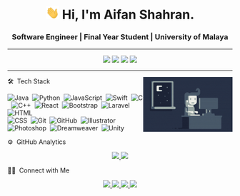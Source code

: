 <h1 align="center"><img src="https://raw.githubusercontent.com/ABSphreak/ABSphreak/master/gifs/Hi.gif" width="30px"> Hi, I'm Aifan Shahran.</h1>
<h3 align="center">Software Engineer | Final Year Student | University of Malaya</h3>
<hr>
<p align="center">
<img src="https://img.shields.io/badge/Age-23-blue?style=flat-square&logo=appveyor" />
  <img src="https://img.shields.io/badge/Focus-Software%20Engineering-brightgreen?style=flat-squaree&logo=appveyor" />
  <img src="https://img.shields.io/badge/Lives-Penang,%20Malaysia-success?style=flat-square&logo=appveyor" />
  <img src="https://img.shields.io/badge/Languages-English%20%26%20Malay-brightgreen?style=flat-square&logo=appveyor" />
</p>
<hr>
<img alt="Night Coding" data-original-height="185" data-original-width="300" height="123" width="200" src="https://raw.githubusercontent.com/AVS1508/AVS1508/master/assets/Night-Coding.gif" align="right"/>

🛠 &nbsp;Tech Stack

![Java](https://img.shields.io/badge/-Java-05122A?style=flat&logo=Java&logoColor=FFA518)&nbsp;
![Python](https://img.shields.io/badge/-Python-05122A?style=flat&logo=python)&nbsp;
![JavaScript](https://img.shields.io/badge/-JavaScript-05122A?style=flat&logo=javascript)&nbsp;
![Swift](https://img.shields.io/badge/-swift-05122A?style=flat&logo=swift)&nbsp;
![C](https://img.shields.io/badge/-C-05122A?style=flat&logo=C&logoColor=A8B9CC)&nbsp;
![C++](https://img.shields.io/badge/-C++-05122A?style=flat&logo=C%2B%2B&logoColor=00599C)&nbsp;
![React](https://img.shields.io/badge/-React-05122A?style=flat&logo=react)&nbsp;
![Bootstrap](https://img.shields.io/badge/-Bootstrap-05122A?style=flat&logo=bootstrap&logoColor=563D7C)&nbsp;
![Laravel](https://img.shields.io/badge/-Laravel-05122A?style=flat&logo=laravel&logoColor=563D7C)&nbsp;
![HTML](https://img.shields.io/badge/-HTML-05122A?style=flat&logo=HTML5)\
![CSS](https://img.shields.io/badge/-CSS-05122A?style=flat&logo=CSS3&logoColor=1572B6)&nbsp;
![Git](https://img.shields.io/badge/-Git-05122A?style=flat&logo=git)&nbsp;
![GitHub](https://img.shields.io/badge/-GitHub-05122A?style=flat&logo=github)&nbsp;
![Illustrator](https://img.shields.io/badge/-Illustrator-05122A?style=flat&logo=adobe-illustrator)&nbsp;
![Photoshop](https://img.shields.io/badge/-Photoshop-05122A?style=flat&logo=adobe-photoshop)&nbsp;
![Dreamweaver](https://img.shields.io/badge/-Dreamweaver-05122A?style=flat&logo=adobe-dreamweaver)&nbsp;
![Unity](https://img.shields.io/badge/Unity-05122A?style=flat&logo=unity&logoColor=white)&nbsp;


⚙️ &nbsp;GitHub Analytics

<p align="center">
<a href="https://github.com/aifanshahran">
  <img height="180em" src="https://github-readme-stats-eight-theta.vercel.app/api?username=aifanshahran&show_icons=true&theme=algolia&include_all_commits=true&count_private=true"/>
  <img height="180em" src="https://github-readme-stats-eight-theta.vercel.app/api/top-langs/?username=aifanshahran&layout=compact&langs_count=8&theme=algolia"/>
</a>
</p>

🤝🏻 &nbsp;Connect with Me

<p align="center">
<a href="https://facebook.com/aifanshahran">
  <img src="https://img.shields.io/badge/Facebook-1877F2?style=for-the-badge&logo=facebook&logoColor=white"/>
</a>
<a href="https://twitter.com/aifanshahran">
  <img src="https://img.shields.io/badge/Twitter-1DA1F2?style=for-the-badge&logo=twitter&logoColor=white"/>
</a>
<a href="https://instagram.com/aifanshahran">
  <img src="https://img.shields.io/badge/Instagram-E4405F?style=for-the-badge&logo=instagram&logoColor=white"/>
</a>
<a href="https://www.linkedin.com/in/aimanshahran/">
  <img src="https://img.shields.io/badge/LinkedIn-0077B5?style=for-the-badge&logo=linkedin&logoColor=white"/>
</a>
</p>
